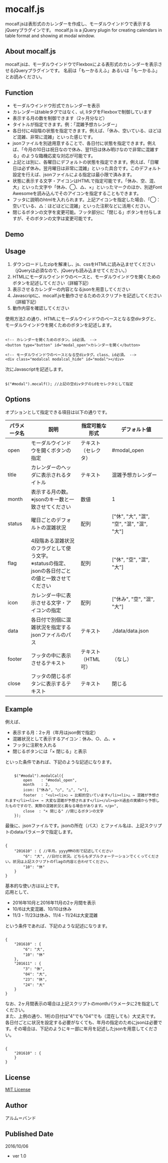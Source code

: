 # mocalf.js

mocalf.jsは表形式のカレンダーを作成し、モーダルウインドウで表示するjQueryプラグインです。
mocalf.js is a jQuery plugin for creating calendars in table format and showing at modal window.

## About mocalf.js

mocalf.jsは、モーダルウインドウでFlexboxによる表形式のカレンダーを表示させるjQueryプラグインです。
名前は「もーかるえふ」あるいは「もーかるふ」とお読みください。

## Function

- モーダルウインドウ形式でカレンダーを表示
- カレンダーはtableタグではなく、ul, liタグをFlexboxで制御しています
- 表示する月の数を制御できます（2ヶ月分など）
- タイトルが指定できます。例：「混雑予想カレンダー」
- 各日付に4段階の状態を指定できます。例えば、「休み、空いている、ほどほど混雑、非常に混雑」といった感じです。
- jsonファイルを別途用意することで、各日付に状態を指定できます。例えば、「今月の10日は祝日なので休み、翌11日は休み明けなので非常に混雑する」のような臨機応変な対応が可能です。
- 上記とは別に、各曜日にデフォルトの状態を指定できます。例えば、「日曜日は必ず休み。翌月曜日は非常に混雑」といった具合です。このデフォルト設定を行えば、jsonファイルによる指定は最小限で済みます。
- 状態に表示する文字・アイコンはHTMLで指定可能です。「休み、空、混、大」といった文字や「休み、◯、△、×」といったマークのほか、別途Font Awesomeを読み込んでそのアイコンを指定することもできます。
- フッタに説明のhtmlを入れられます。上記アイコンを指定した場合、「◯：空いている、△：ほどほどに混雑」といった注釈などに活用ください。
- 閉じるボタンの文字を変更可能。フッタ部分に「閉じる」ボタンを付与しますが、そのボタンの文字は変更可能です。

## Demo

## Usage

1. ダウンロードしたzipを解凍し、js、cssをHTMLに読み込ませてください（jQueryは必須なので、jQueryも読み込ませてください。）
2. HTMLにモーダルウインドウのベースと、モーダルウインドウを開くためのボタンを記述してください（詳細下記）
3. 表示させるカレンダーの内容となるjsonを用意してください
4. Javascriptに、mocalf.jsを動作させるためのスクリプトを記述してください（詳細下記）
5. 動作内容を確認してください

使用方法2.の通り、HTMLにモーダルウインドウのベースとなる空divタグと、モーダルウインドウを開くためのボタンを記述します。
<pre><code>
&lt;!-- カレンダーを開くためのボタン。id必須。 --&gt;
&lt;button type="button" id="modal_open"&gt;カレンダーを開く&lt;/button&gt;

&lt;!-- モーダルウインドウのベースとなる空divタグ。class、id必須。 --&gt;
&lt;div class="modalcal modalcal_hide" id="modal"&gt;&lt;/div&gt;
</code></pre>

次にJavascriptを記述します。

<pre><code>
$("#modal").mocalf(); //上記の空divタグのidをセレクタとして指定
</code></pre>

## Options

オプションとして指定できる項目は以下の通りです。
<table>
	<thead>
		<tr>
			<th>パラメータ名</th>
			<th>説明</th>
			<th>指定可能な形式</th>
			<th>デフォルト値</th>
		</tr>
	</thead>
	<tbody>
		<tr>
			<td>open</td>
			<td>モーダルウインドウを開くボタンの指定</td>
			<td>テキスト（セレクタ）</td>
			<td>#modal_open</td>
		</tr>
		<tr>
			<td>title</td>
			<td>カレンダーのヘッダに表示されるタイトル</td>
			<td>テキスト</td>
			<td>混雑予想カレンダー</td>
		</tr>
		<tr>
			<td>month</td>
			<td>表示する月の数。<br>
			※jsonのキー数と一致させてください</td>
			<td>数値</td>
			<td>1</td>
		</tr>
		<tr>
			<td>status</td>
			<td>曜日ごとのデフォルトの混雑状況</td>
			<td>配列</td>
			<td>["休", "大", "混", "空", "混", "混", "大"]</td>
		</tr>
		<tr>
			<td>flag</td>
			<td>4段階ある混雑状況のフラグとして使う文字。<br>
			※statusの指定、jsonの各日付ごとの値と一致させてください</td>
			<td>配列</td>
			<td>["休", "空", "混", "大"]</td>
		</tr>
        <tr>
			<td>icon</td>
			<td>カレンダー中に表示させる文字・アイコンの指定</td>
			<td>配列</td>
			<td>["休み", "空", "混", "大"]</td>
		</tr>
		<tr>
			<td>data</td>
			<td>各日付で別個に混雑状況を指定するjsonファイルのパス</td>
			<td>テキスト</td>
			<td>./data/data.json</td>
		</tr>
		<tr>
			<td>footer</td>
			<td>フッタの中に表示させるテキスト</td>
			<td>テキスト（HTML可）</td>
			<td>（なし）</td>
		</tr>
		<tr>
			<td>close</td>
			<td>フッタの閉じるボタンに表示するテキスト</td>
			<td>テキスト</td>
			<td>閉じる</td>
		</tr>
	</tbody>
</table>

## Example

例えば、

- 表示する月：2ヶ月（年月はjson側で指定）
- 混雑状況として表示するアイコン：休み、○、△、×
- フッタに注釈を入れる
- 閉じるボタンには「× 閉じる」と表示

といった条件であれば、下記のような記述になります。

<pre><code>
	$("#modal").modalCal({
        open    : "#modal_open",
        month   : 2,
        icon: ["休み", "○", "△", "×"],
        footer  : "&lt;ul&gt;&lt;li&gt;○ → 比較的空いています&lt;/li&gt;&lt;li&gt;△ → 混雑が予想されます&lt;/li&gt;&lt;li&gt;× → 大変な混雑が予想されます&lt;/li&gt;&lt;/ul&gt;&lt;p&gt;※過去の実績から予想したものですので、実際の混雑状況と異なる場合があります。&lt;/p&gt;",
        close  : "× 閉じる" //閉じるボタンの文字
    });
</code></pre>

最後に、jsonファイルです。jsonの所在（パス）とファイル名は、上記スクリプトのdataパラメータで指定します。

<pre><code>
{
    "201610" : { //年月。yyyyMMの形で記述してください
        "6": "大", //日付と状況。どちらもダブルクォーテーションでくくってください。状況は上記スクリプトのflagの内容と合わせてください。
        "10": "休"
    }
}
</code></pre>

基本的な使い方は以上です。  
応用として、

- 2016年10月と2016年11月の2ヶ月間を表示
- 10/6は大変混雑、10/10は休み
- 11/3・11/23は休み、11/4・11/24は大変混雑

という条件であれば、下記のような記述になります。

<pre><code>
{
    "201610" : {
        "6": "大",
        "10": "休"
    },
    "201611" : {
        "3": "休",
        "04": "大",
        "23": "休",
        "24": "大"
    }
}
</code></pre>

なお、2ヶ月間表示の場合は上記スクリプトのmonthパラメータに2を指定してください。  
また、上例の通り、1桁の日付は"4"でも"04"でも（混在しても）大丈夫です。  
各日付ごとに状況を設定する必要がなくても、年月の指定のためにjsonは必要です。その場合は、下記のようにキー部に年月を記述したjsonを用意してください。

<pre><code>
{
    "201610" : {
    }
}
</code></pre>

## License

<a href="https://github.com/arm-band/mocalf/blob/master/LICENSE">MIT License</a>

## Author

アルム＝バンド

## Published Date

2016/10/06

- ver 1.0